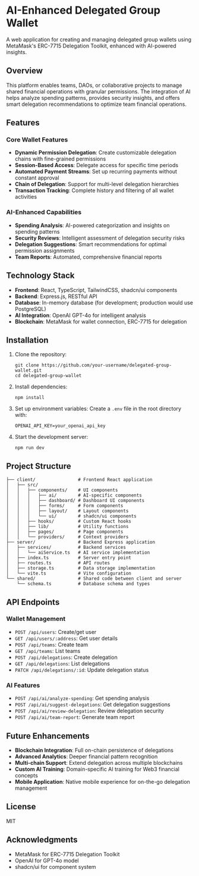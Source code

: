 # AI-Enhanced Delegated Group Wallet

A web application for creating and managing delegated group wallets using MetaMask's ERC-7715 Delegation Toolkit, enhanced with AI-powered insights.

## Overview

This platform enables teams, DAOs, or collaborative projects to manage shared financial operations with granular permissions. The integration of AI helps analyze spending patterns, provides security insights, and offers smart delegation recommendations to optimize team financial operations.

## Features

### Core Wallet Features
- **Dynamic Permission Delegation**: Create customizable delegation chains with fine-grained permissions
- **Session-Based Access**: Delegate access for specific time periods
- **Automated Payment Streams**: Set up recurring payments without constant approval
- **Chain of Delegation**: Support for multi-level delegation hierarchies
- **Transaction Tracking**: Complete history and filtering of all wallet activities

### AI-Enhanced Capabilities
- **Spending Analysis**: AI-powered categorization and insights on spending patterns
- **Security Reviews**: Intelligent assessment of delegation security risks
- **Delegation Suggestions**: Smart recommendations for optimal permission assignments
- **Team Reports**: Automated, comprehensive financial reports

## Technology Stack

- **Frontend**: React, TypeScript, TailwindCSS, shadcn/ui components
- **Backend**: Express.js, RESTful API
- **Database**: In-memory database (for development; production would use PostgreSQL)
- **AI Integration**: OpenAI GPT-4o for intelligent analysis
- **Blockchain**: MetaMask for wallet connection, ERC-7715 for delegation

## Installation

1. Clone the repository:
   ```
   git clone https://github.com/your-username/delegated-group-wallet.git
   cd delegated-group-wallet
   ```

2. Install dependencies:
   ```
   npm install
   ```

3. Set up environment variables:
   Create a `.env` file in the root directory with:
   ```
   OPENAI_API_KEY=your_openai_api_key
   ```

4. Start the development server:
   ```
   npm run dev
   ```

## Project Structure

```
├── client/                # Frontend React application
│   ├── src/
│   │   ├── components/    # UI components
│   │   │   ├── ai/        # AI-specific components
│   │   │   ├── dashboard/ # Dashboard UI components
│   │   │   ├── forms/     # Form components
│   │   │   ├── layout/    # Layout components
│   │   │   └── ui/        # shadcn/ui components
│   │   ├── hooks/         # Custom React hooks
│   │   ├── lib/           # Utility functions
│   │   ├── pages/         # Page components
│   │   └── providers/     # Context providers
├── server/                # Backend Express application
│   ├── services/          # Backend services
│   │   └── aiService.ts   # AI service implementation
│   ├── index.ts           # Server entry point
│   ├── routes.ts          # API routes
│   ├── storage.ts         # Data storage implementation
│   └── vite.ts            # Vite configuration
└── shared/                # Shared code between client and server
    └── schema.ts          # Database schema and types
```

## API Endpoints

### Wallet Management
- `POST /api/users`: Create/get user
- `GET /api/users/:address`: Get user details
- `POST /api/teams`: Create team
- `GET /api/teams`: List teams
- `POST /api/delegations`: Create delegation
- `GET /api/delegations`: List delegations
- `PATCH /api/delegations/:id`: Update delegation status

### AI Features
- `POST /api/ai/analyze-spending`: Get spending analysis
- `POST /api/ai/suggest-delegations`: Get delegation suggestions
- `POST /api/ai/review-delegation`: Review delegation security
- `POST /api/ai/team-report`: Generate team report

## Future Enhancements

- **Blockchain Integration**: Full on-chain persistence of delegations
- **Advanced Analytics**: Deeper financial pattern recognition
- **Multi-chain Support**: Extend delegation across multiple blockchains
- **Custom AI Training**: Domain-specific AI training for Web3 financial concepts
- **Mobile Application**: Native mobile experience for on-the-go delegation management

## License

MIT

## Acknowledgments

- MetaMask for ERC-7715 Delegation Toolkit
- OpenAI for GPT-4o model
- shadcn/ui for component system